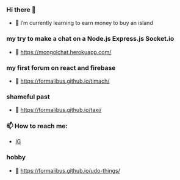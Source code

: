### Hi there 👋
- 🌱 I’m currently learning to earn money to buy an island

### my try to make a chat on a Node.js Express.js Socket.io
- &#128279; https://mongolchat.herokuapp.com/
### my first forum on react and firebase
- &#128279; https://formalibus.github.io/timach/
### shameful past
- &#128279; https://formalibus.github.io/taxi/

### 📫 How to reach me:
- [IG](https://www.instagram.com/formalibus/)

### hobby
- &#128279; https://formalibus.github.io/udo-things/
<!--
**Formalibus/Formalibus** is a ✨ _special_ ✨ repository because its `README.md` (this file) appears on your GitHub profile.

Here are some ideas to get you started:

- 🔭 I’m currently working on ...

- 👯 I’m looking to collaborate on ...
- 🤔 I’m looking for help with ...
- 💬 Ask me about ...

- 😄 Pronouns: ...
- ⚡ Fun fact: ...
-->
